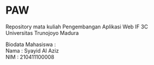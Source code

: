 # PAW

Repository mata kuliah Pengembangan Aplikasi Web IF 3C <br/> 
Universitas Trunojoyo Madura <br/> 

Biodata Mahasiswa : <br/> 
Nama  : Syayid Al Aziz <br/> 
NIM   : 210411100008
